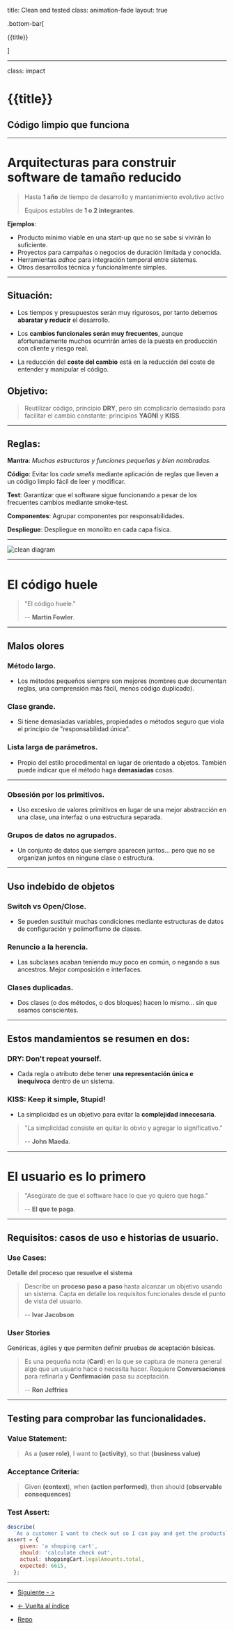 title: Clean and tested
class: animation-fade
layout: true

.bottom-bar[

{{title}}

]

---

class: impact

# {{title}}

## Código limpio que funciona

---

# Arquitecturas para construir software de tamaño reducido

> Hasta **1 año** de tiempo de desarrollo y mantenimiento evolutivo activo
>
> Equipos estables de **1 o 2 integrantes**.

**Ejemplos**:
- Producto mínimo viable en una start-up que no se sabe si vivirán lo suficiente.
- Proyectos para campañas o negocios de duración limitada y conocida.
- Herramientas _adhoc_ para integración temporal entre sistemas.
- Otros desarrollos técnica y funcionalmente simples.

---

## Situación:

- Los tiempos y presupuestos serán muy rigurosos, por tanto debemos **abaratar y reducir** el desarrollo.

- Los **cambios funcionales serán muy frecuentes**, aunque afortunadamente muchos ocurrirán antes de la puesta en producción con cliente y riesgo real.

- La reducción del **coste del cambio** está en la reducción del coste de entender y manipular el código.

## Objetivo:

> Reutilizar código, principio **DRY**, pero sin complicarlo demasiado para facilitar el cambio constante: principios **YAGNI** y **KISS**.

---

## Reglas:

**Mantra**: _Muchas estructuras y funciones pequeñas y bien nombradas._

**Código**: Evitar los _code smells_ mediante aplicación de reglas que lleven a un código limpio fácil de leer y modificar.

**Test**: Garantizar que el software sigue funcionando a pesar de los frecuentes cambios mediante smoke-test.

**Componentes**: Agrupar componentes por responsabilidades.

**Despliegue**: Despliegue en monolito en cada capa física.

---

![clean diagram](./assets/a-clean.jpg)

---

# El código huele

> "El código huele."
>
> -- **Martin Fowler**.

---

##  Malos olores

### Método largo.

- Los métodos pequeños siempre son mejores (nombres que documentan reglas, una comprensión más fácil, menos código duplicado).

### Clase grande.

- Si tiene demasiadas variables, propiedades o métodos seguro que viola el principio de "responsabilidad única".

### Lista larga de parámetros.

- Propio del estilo procedimental en lugar de orientado a objetos. También puede indicar que el método haga **demasiadas** cosas.

---

### Obsesión por los primitivos.

- Uso excesivo de valores primitivos en lugar de una mejor abstracción en una clase, una interfaz o una estructura separada.

### Grupos de datos no agrupados.

- Un conjunto de datos que siempre aparecen juntos... pero que no se organizan juntos en ninguna clase o estructura.

---

## Uso indebido de objetos

### Switch vs Open/Close.

- Se pueden sustituir muchas condiciones mediante estructuras de datos de configuración y polimorfismo de clases.

### Renuncio a la herencia.

- Las subclases acaban teniendo muy poco en común, o negando a sus ancestros. Mejor composición e interfaces.

### Clases duplicadas.

- Dos clases (o dos métodos, o dos bloques) hacen lo mismo... sin que seamos conscientes.

---

## Estos mandamientos se resumen en dos:

### DRY: Don't repeat yourself.

- Cada regla o atributo debe tener **una representación única e inequívoca** dentro de un sistema.

### KISS: Keep it simple, Stupid!

- La simplicidad es un objetivo para evitar la **complejidad innecesaria**.


> "La simplicidad consiste en quitar lo obvio y agregar lo significativo."
>
> -- **John Maeda**.

---

# El usuario es lo primero

> "Asegúrate de que el software hace lo que yo quiero que haga."
>
> -- **El que te paga**.

---

## Requisitos: casos de uso e historias de usuario.

### Use Cases:

Detalle del proceso que resuelve el sistema

> Describe un **proceso paso a paso** hasta alcanzar un objetivo usando un sistema. Capta en detalle los requisitos funcionales desde el punto de vista del usuario.
>
>  -- **Ivar Jacobson**

### User Stories

Genéricas, ágiles y que permiten definir pruebas de aceptación básicas.

> Es una pequeña nota (**Card**) en la que se captura de manera general algo que un usuario hace o necesita hacer. Requiere **Conversaciones** para refinarla y **Confirmación** pasa su aceptación.
>
>  -- **Ron Jeffries**

---

## Testing para comprobar las funcionalidades.

### Value Statement:

> As a __(user role)__, I want to __(activity)__, so that __(business value)__

### Acceptance Criteria:

> Given __(context__), when __(action performed)__, then should __(observable consequences)__

### Test Assert:

```javascript
describe(
  `As a customer I want to check out so I can pay and get the products`)
assert = {
    given: 'a shopping cart',
    should: 'calculate check out',
    actual: shoppingCart.legalAmounts.total,
    expected: 6615,
  };
```

---

- [Siguiente - > ](./b-patterns.html)

- [<- Vuelta al índice ](./)

- [Repo](https://github.com/AcademiaBinaria/clean-software-architecture)
